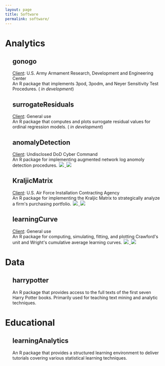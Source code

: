 ```yaml
---
layout: page
title: Software
permalink: software/
---
```



<h1>Analytics</h1>

<ul>
<h2> gonogo <a href="https://github.com/bradleyboehmke/gonogo" style="color:#303030;"><i class="fa fa-github" style="font-size:.75em"></i></a></h2>
<u>Client</u>: U.S. Army Armament Research, Development and Engineering Center <br>
An R package that implements 3pod, 3podm, and Neyer Sensitivity Test Procedures. (<i class="fa fa-spinner fa-pulse fa-3x fa-fw" style="font-size:.75em"></i> <em>in development</em>)

<br>

<h2> surrogateResiduals <a href="https://github.com/AFIT-R/surrogateResiduals" style="color:#303030;"><i class="fa fa-github" style="font-size:.75em"></i></a></h2>
<u>Client</u>: General use <br>
An R package that computes and plots surrogate residual values for ordinal regression models. (<i class="fa fa-spinner fa-pulse fa-3x fa-fw" style="font-size:.75em"></i> <em>in development</em>)

<br>

<h2> anomalyDetection <a href="https://github.com/bradleyboehmke/anomalyDetection" style="color:#303030;"><i class="fa fa-github" style="font-size:.75em"></i></a></h2>
<u>Client</u>: Undisclosed DoD Cyber Command  <br>
An R package for implementing augmented network log anomoly detection procedures.   
  <a href="https://cran.rstudio.com/web/packages/anomalyDetection/index.html">
    <img src="http://www.r-pkg.org/badges/version/anomalyDetection" style="border: 0; display:inline; margin: 0 2px; box-shadow: none">
  </a>
  <a href="https://cran.rstudio.com/web/packages/anomalyDetection/index.html">
    <img src="https://cranlogs.r-pkg.org/badges/anomalyDetection" style="border: 0; display:inline; margin: 0 2px; box-shadow: none">
  </a>

<br>

<h2> KraljicMatrix <a href="https://bradleyboehmke.github.io/KraljicMatrix/" style="color:#303030;"><i class="fa fa-github" style="font-size:.75em"></i></a></h2>
<u>Client</u>: U.S. Air Force Installation Contracting Agency <br>
An R package for implementing the Kraljic Matrix to strategically analyze a firm's purchasing portfolio. 
  <a href="https://cran.rstudio.com/web/packages/KraljicMatrix/index.html">
    <img src="http://www.r-pkg.org/badges/version/KraljicMatrix" style="border: 0; display:inline; margin: 0 2px; box-shadow: none">
  </a>
  <a href="https://cran.rstudio.com/web/packages/KraljicMatrix/index.html">
    <img src="https://cranlogs.r-pkg.org/badges/KraljicMatrix" style="border: 0; display:inline; margin: 0 2px; box-shadow: none">
  </a>

<br>


<h2> learningCurve 
  <a href="https://auburngrads.github.io/learningCurve/" style="color:#303030;">
    <i class="fa fa-github" style="font-size:.75em"></i>
  </a>
</h2>
<u>Client</u>: General use <br>
An R package for computing, simulating, fitting, and plotting Crawford's unit and Wright's cumulative average learning curves. 
  <a href="https://cran.rstudio.com/web/packages/learningCurve/index.html">
    <img src="http://www.r-pkg.org/badges/version/learningCurve" style="border: 0; display:inline; margin: 0 2px; box-shadow: none">
  </a> 
  <a href="https://cran.rstudio.com/web/packages/learningCurve/index.html">
    <img src="https://cranlogs.r-pkg.org/badges/learningCurve" style="border: 0; display:inline; margin: 0 2px; box-shadow: none">
  </a>
  
</ul>


<h1>Data</h1>
<ul>
<h2> harrypotter 
  <a href="https://github.com/bradleyboehmke/harrypotter" style="color:#303030;">
    <i class="fa fa-github" style="font-size:.75em"></i>
  </a>
</h2>

<p>
An R package that provides access to the full texts of the first seven Harry Potter books. Primarily used for teaching text mining and analytic techniques.
</p>

</ul>


<h1>Educational</h1>
<ul>
<h2> learningAnalytics 
  <a href="https://bradleyboehmke.github.io/learningAnalytics/" style="color:#303030;">
    <i class="fa fa-github" style="font-size:.75em"></i>
  </a>
</h2>

<p>
An R package that provides a structured learning environment to deliver tutorials covering various statistical learning techniques.
</p>

</ul>
